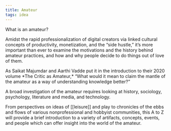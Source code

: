 ```yaml
---
title: Amateur
tags: idea
---
```


<p>What is an amateur?</p>

<p>Amidst the rapid professionalization of digital creators via linked cultural concepts of productivity, monetization, and the “side hustle,” it’s more important than ever to examine the motivations and the history behind amateur practices, and how and why people decide to do things out of love of them.</p>

<p>As Saikat Majumdar and Aarthi Vadde put it in the introduction to their 2020 volume *The Critic as Amateur,* “What would it mean to claim the mantle of the amateur as a way of understanding knowledge better?”</p>

<p>A broad investigation of the amateur requires looking at history, sociology, psychology, literature and media, and technology.</p>

<p>From perspectives on ideas of [[leisure]] and play to chronicles of the ebbs and flows of various nonprofessional and hobbyist communities, this A to Z will provide a brief introduction to a variety of artifacts, concepts, events, and people which can offer insight into the world of the amateur.</p>